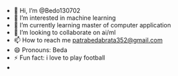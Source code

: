 - 👋 Hi, I’m @Bedo130702
- 👀 I’m interested in machine learning
- 🌱 I’m currently learning master of computer application
- 💞️ I’m looking to collaborate on ai/ml
- 📫 How to reach me patrabedabrata352@gmail.com
- 😄 Pronouns: Beda
- ⚡ Fun fact: i love to play football
- 

<!---
Bedo130702/Bedo130702 is a ✨ special ✨ repository because its `README.md` (this file) appears on your GitHub profile.
You can click the Preview link to take a look at your changes.
--->
